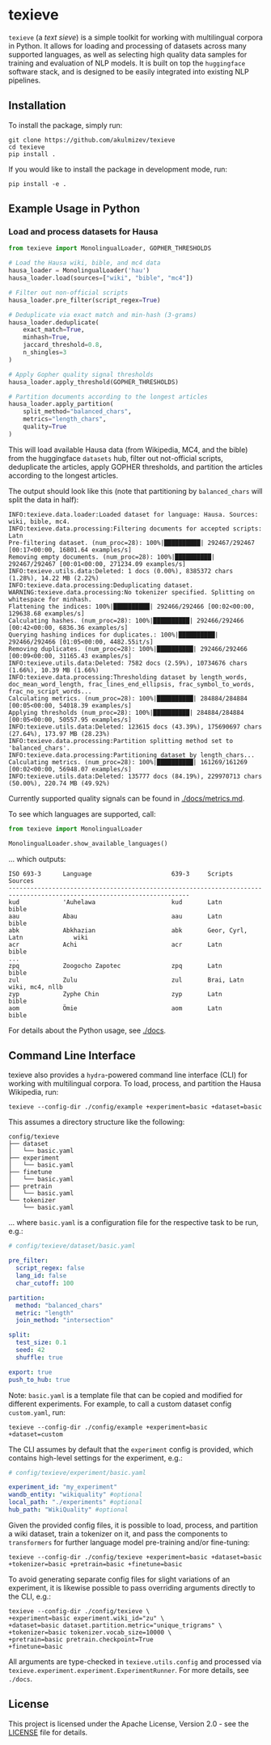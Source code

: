 # texieve

`texieve` (a _text sieve_) is a simple toolkit for working with
multilingual corpora in Python. It allows for loading and processing of datasets
across many supported languages, as well as selecting high quality data
samples for training and evaluation of NLP models. It is built on top the `huggingface`
software stack, and is designed to be easily integrated into existing NLP pipelines.

## Installation

To install the package, simply run:

```
git clone https://github.com/akulmizev/texieve
cd texieve
pip install .
```

If you would like to install the package in development mode, run:

```
pip install -e .
```

## Example Usage in Python

### Load and process datasets for Hausa

```python
from texieve import MonolingualLoader, GOPHER_THRESHOLDS

# Load the Hausa wiki, bible, and mc4 data
hausa_loader = MonolingualLoader('hau')
hausa_loader.load(sources=["wiki", "bible", "mc4"])

# Filter out non-official scripts
hausa_loader.pre_filter(script_regex=True)

# Deduplicate via exact match and min-hash (3-grams)
hausa_loader.deduplicate(
    exact_match=True,
    minhash=True,
    jaccard_threshold=0.8,
    n_shingles=3
)

# Apply Gopher quality signal thresholds
hausa_loader.apply_threshold(GOPHER_THRESHOLDS)

# Partition documents according to the longest articles
hausa_loader.apply_partition(
    split_method="balanced_chars",
    metrics="length_chars",
    quality=True
)
```
This will load available Hausa data (from Wikipedia, MC4, and the bible) from
the huggingface `datasets` hub, filter out not-official scripts,
deduplicate the articles, apply GOPHER thresholds, and partition the
articles according to the longest articles.

The output should look like this (note that partitioning by `balanced_chars` will split the data in half):
```
INFO:texieve.data.loader:Loaded dataset for language: Hausa. Sources: wiki, bible, mc4.
INFO:texieve.data.processing:Filtering documents for accepted scripts: Latn
Pre-filtering dataset. (num_proc=28): 100%|██████████| 292467/292467 [00:17<00:00, 16801.64 examples/s]
Removing empty documents. (num_proc=28): 100%|██████████| 292467/292467 [00:01<00:00, 271234.09 examples/s]
INFO:texieve.utils.data:Deleted: 1 docs (0.00%), 8385372 chars (1.28%), 14.22 MB (2.22%)
INFO:texieve.data.processing:Deduplicating dataset.
WARNING:texieve.data.processing:No tokenizer specified. Splitting on whitespace for minhash.
Flattening the indices: 100%|██████████| 292466/292466 [00:02<00:00, 129638.68 examples/s]
Calculating hashes. (num_proc=28): 100%|██████████| 292466/292466 [00:42<00:00, 6836.36 examples/s]
Querying hashing indices for duplicates.: 100%|██████████| 292466/292466 [01:05<00:00, 4482.55it/s]
Removing duplicates. (num_proc=28): 100%|██████████| 292466/292466 [00:09<00:00, 31165.43 examples/s]
INFO:texieve.utils.data:Deleted: 7582 docs (2.59%), 10734676 chars (1.66%), 10.39 MB (1.66%)
INFO:texieve.data.processing:Thresholding dataset by length_words, doc_mean_word_length, frac_lines_end_ellipsis, frac_symbol_to_words, frac_no_script_words...
Calculating metrics. (num_proc=28): 100%|██████████| 284884/284884 [00:05<00:00, 54018.39 examples/s]
Applying thresholds (num_proc=28): 100%|██████████| 284884/284884 [00:05<00:00, 50557.95 examples/s]
INFO:texieve.utils.data:Deleted: 123615 docs (43.39%), 175690697 chars (27.64%), 173.97 MB (28.23%)
INFO:texieve.data.processing:Partition splitting method set to 'balanced_chars'.
INFO:texieve.data.processing:Partitioning dataset by length_chars...
Calculating metrics. (num_proc=28): 100%|██████████| 161269/161269 [00:02<00:00, 56948.07 examples/s]
INFO:texieve.utils.data:Deleted: 135777 docs (84.19%), 229970713 chars (50.00%), 220.74 MB (49.92%)
```

Currently supported quality signals can be found in [./docs/metrics.md](./docs/metrics.md).

To see which languages are supported, call:

```python
from texieve import MonolingualLoader

MonolingualLoader.show_available_languages()
```

... which outputs:

```commandline
ISO 693-3      Language                      639-3     Scripts                       Sources
------------------------------------------------------------------------------------------------------------------------
kud            'Auhelawa                     kud       Latn                          bible
aau            Abau                          aau       Latn                          bible
abk            Abkhazian                     abk       Geor, Cyrl, Latn              wiki
acr            Achi                          acr       Latn                          bible
...
zpq            Zoogocho Zapotec              zpq       Latn                          bible
zul            Zulu                          zul       Brai, Latn                    wiki, mc4, nllb
zyp            Zyphe Chin                    zyp       Latn                          bible
aom            Ömie                          aom       Latn                          bible
```

For details about the Python usage, see [./docs](./docs).

## Command Line Interface

texieve also provides a `hydra`-powered command line interface (CLI) for working with multilingual corpora.
To load, process, and partition the Hausa Wikipedia, run:

```commandline
texieve --config-dir ./config/example +experiment=basic +dataset=basic
```

This assumes a directory structure like the following:

```
config/texieve
├── dataset
│   └── basic.yaml
├── experiment
│   └── basic.yaml
├── finetune
│   └── basic.yaml
├── pretrain
│   └── basic.yaml
└── tokenizer
    └── basic.yaml
```

... where `basic.yaml` is a configuration file for the respective task to be run, e.g.:

```yaml
# config/texieve/dataset/basic.yaml

pre_filter:
  script_regex: false
  lang_id: false
  char_cutoff: 100

partition:
  method: "balanced_chars"
  metric: "length"
  join_method: "intersection"

split:
  test_size: 0.1
  seed: 42
  shuffle: true

export: true
push_to_hub: true
```

Note: `basic.yaml` is a template file that can be copied and modified for different experiments. For example, to call a custom dataset config `custom.yaml`, run:

```commandline
texieve --config-dir ./config/example +experiment=basic +dataset=custom
```

The CLI assumes by default that the `experiment` config is provided, which contains
high-level settings for the experiment, e.g.:

```yaml
# config/texieve/experiment/basic.yaml

experiment_id: "my_experiment"
wandb_entity: "wikiquality" #optional
local_path: "./experiments" #optional
hub_path: "WikiQuality" #optional
```

Given the provided config files, it is possible to load, process, and partition
a wiki dataset, train a tokenizer on it, and pass the components to `transformers`
for further language model pre-training and/or fine-tuning:

```commandline
texieve --config-dir ./config/texieve +experiment=basic +dataset=basic +tokenizer=basic +pretrain=basic +finetune=basic
```

To avoid generating separate config files for slight variations of an experiment,
it is likewise possible to pass overriding arguments directly to the CLI, e.g.:

```commandline
texieve --config-dir ./config/texieve \
+experiment=basic experiment.wiki_id="zu" \
+dataset=basic dataset.partition.metric="unique_trigrams" \
+tokenizer=basic tokenizer.vocab_size=10000 \
+pretrain=basic pretrain.checkpoint=True
+finetune=basic
```

All arguments are type-checked in `texieve.utils.config` and processed via
`texieve.experiment.experiment.ExperimentRunner`. For more details, see `./docs`.

## License

This project is licensed under the Apache License, Version 2.0 - see the [LICENSE](LICENSE) file for details.
